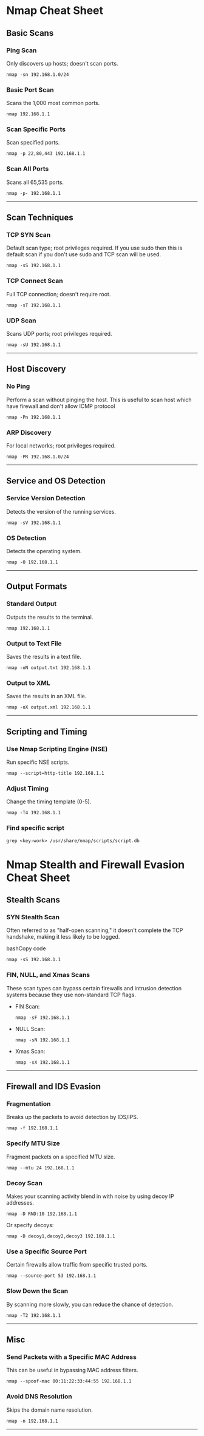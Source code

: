 
# Nmap Cheat Sheet

## Basic Scans

### Ping Scan

Only discovers up hosts; doesn't scan ports.

`nmap -sn 192.168.1.0/24` 

### Basic Port Scan

Scans the 1,000 most common ports.

`nmap 192.168.1.1` 

### Scan Specific Ports

Scan specified ports.

`nmap -p 22,80,443 192.168.1.1` 

### Scan All Ports

Scans all 65,535 ports.

`nmap -p- 192.168.1.1` 

----------

## Scan Techniques

### TCP SYN Scan

Default scan type; root privileges required. If you use sudo then this is default scan if you don't use sudo and TCP scan will be used.

`nmap -sS 192.168.1.1` 

### TCP Connect Scan

Full TCP connection; doesn't require root.

`nmap -sT 192.168.1.1` 

### UDP Scan

Scans UDP ports; root privileges required.

`nmap -sU 192.168.1.1` 

----------

## Host Discovery

### No Ping

Perform a scan without pinging the host. This is useful to scan host which have firewall and don't allow ICMP protocol

`nmap -Pn 192.168.1.1` 

### ARP Discovery

For local networks; root privileges required.

`nmap -PR 192.168.1.0/24` 

----------

## Service and OS Detection

### Service Version Detection

Detects the version of the running services.

`nmap -sV 192.168.1.1` 

### OS Detection

Detects the operating system.

`nmap -O 192.168.1.1` 

----------

## Output Formats

### Standard Output

Outputs the results to the terminal.

`nmap 192.168.1.1` 

### Output to Text File

Saves the results in a text file.

`nmap -oN output.txt 192.168.1.1` 

### Output to XML

Saves the results in an XML file.

`nmap -oX output.xml 192.168.1.1` 

----------

## Scripting and Timing

### Use Nmap Scripting Engine (NSE)

Run specific NSE scripts.

`nmap --script=http-title 192.168.1.1` 

### Adjust Timing

Change the timing template (0-5).

`nmap -T4 192.168.1.1` 

### Find specific script

`grep <key-work> /usr/share/nmap/scripts/script.db`

# Nmap Stealth and Firewall Evasion Cheat Sheet

## Stealth Scans

### SYN Stealth Scan

Often referred to as "half-open scanning," it doesn't complete the TCP handshake, making it less likely to be logged.

bashCopy code

`nmap -sS 192.168.1.1` 

### FIN, NULL, and Xmas Scans

These scan types can bypass certain firewalls and intrusion detection systems because they use non-standard TCP flags.

-   FIN Scan:
    
    `nmap -sF 192.168.1.1` 
    
-   NULL Scan:
    
    `nmap -sN 192.168.1.1` 
    
-   Xmas Scan:
    
    `nmap -sX 192.168.1.1` 
    

----------

## Firewall and IDS Evasion

### Fragmentation

Breaks up the packets to avoid detection by IDS/IPS.

`nmap -f 192.168.1.1` 

### Specify MTU Size

Fragment packets on a specified MTU size.

`nmap --mtu 24 192.168.1.1` 

### Decoy Scan

Makes your scanning activity blend in with noise by using decoy IP addresses.

`nmap -D RND:10 192.168.1.1` 

Or specify decoys:

`nmap -D decoy1,decoy2,decoy3 192.168.1.1` 

### Use a Specific Source Port

Certain firewalls allow traffic from specific trusted ports.

`nmap --source-port 53 192.168.1.1` 

### Slow Down the Scan

By scanning more slowly, you can reduce the chance of detection.

`nmap -T2 192.168.1.1` 

----------

## Misc

### Send Packets with a Specific MAC Address

This can be useful in bypassing MAC address filters.

`nmap --spoof-mac 00:11:22:33:44:55 192.168.1.1` 

### Avoid DNS Resolution

Skips the domain name resolution.

`nmap -n 192.168.1.1` 

----------

